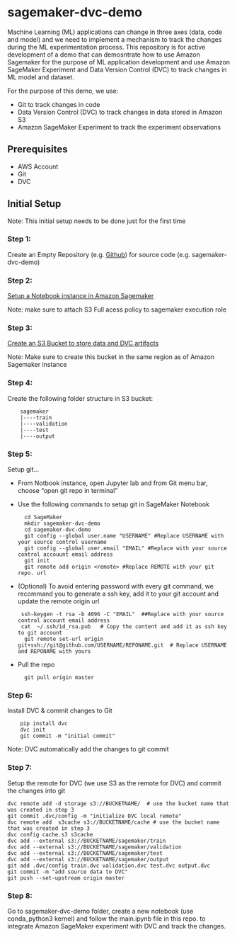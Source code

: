 # sagemaker-dvc-demo

Machine Learning (ML) applications can change in three axes (data, code and model) and we need to implement a mechanism to track the changes during the ML experimentation process. This repository is for active development of a demo that can demosntrate how to use Amazon Sagemaker for the purpose of ML application development and use Amazon SageMaker Experiment and Data Version Control (DVC) to track changes in ML model and dataset.

For the purpose of this demo, we use:

- Git to track changes in code
- Data Version Control (DVC) to track changes in data stored in Amazon S3
- Amazon SageMaker Experiment to track the experiment observations


## Prerequisites
- AWS Account
- Git
- DVC

## Initial Setup

Note: This initial setup needs to be done just for the first time

### Step 1: 

Create an Empty Repository (e.g. [Github](https://docs.github.com/en/enterprise/2.16/user/github/getting-started-with-github/create-a-repo)) for source code (e.g. sagemaker-dvc-demo)


### Step 2: 

[Setup a Notebook instance in Amazon Sagemaker ](https://docs.aws.amazon.com/sagemaker/latest/dg/howitworks-create-ws.html)

Note: make sure to attach S3 Full acess policy to sagemaker execution role

### Step 3: 

[Create an S3 Bucket to store data and DVC artifacts](https://docs.aws.amazon.com/AmazonS3/latest/user-guide/create-bucket.html)


Note: Make sure to create this bucket in the same region as of Amazon Sagemaker instance

### Step 4:
Create the following folder structure in S3 bucket:

        sagemaker
        |----train
        |----validation
        |----test
        |----output



### Step 5: 

Setup git...

- From Notbook instance, open Jupyter lab and from Git menu bar, choose “open git repo in terminal”

- Use the following commands to setup git in SageMaker Notebook
  
        cd SageMaker
        mkdir sagemaker-dvc-demo
        cd sagemaker-dvc-demo
        git config --global user.name "USERNAME" #Replace USERNAME with your source control username
        git config --global user.email "EMAIL" #Replace with your source control accouunt email address
        git init
        git remote add origin <remote> #Replace REMOTE with your git repo. url

- (Optional) To avoid entering password with every git command, we recommand you to generate a ssh key, add it to your git account and update the remote origin url
  
       ssh-keygen -t rsa -b 4096 -C "EMAIL"  ##Replace with your source control account email address
       cat  ~/.ssh/id_rsa.pub   # Copy the content and add it as ssh key to git account
        git remote set-url origin git+ssh://git@github.com/USERNAME/REPONAME.git  # Replace USERNAME and REPONAME with yours

- Pull the repo

        git pull origin master

### Step 6: 

Install DVC & commit changes to Git

        pip install dvc
        dvc init
        git commit -m "initial commit"

Note: DVC automatically add the changes to git commit

### Step 7: 

Setup the remote for DVC (we use S3 as the remote for DVC) and commit the changes into git

    dvc remote add -d storage s3://BUCKETNAME/  # use the bucket name that was created in step 3
    git commit .dvc/config -m "initialize DVC local remote"
    dvc remote add  s3cache s3://BUCKETNAME/cache # use the bucket name that was created in step 3
    dvc config cache.s3 s3cache
    dvc add --external s3://BUCKETNAME/sagemaker/train
    dvc add --external s3://BUCKETNAME/sagemaker/validation
    dvc add --external s3://BUCKETNAME/sagemaker/test
    dvc add --external s3://BUCKETNAME/sagemaker/output
    git add .dvc/config train.dvc validation.dvc test.dvc output.dvc
    git commit -m "add source data to DVC"
    git push --set-upstream origin master
   

### Step 8: 

Go to sagemaker-dvc-demo folder, create a new notebook (use conda_python3 kernel) and follow the main.ipynb file in this repo. to integrate Amazon SageMaker experiment with DVC and track the changes.











